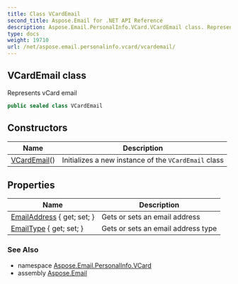 ```yaml
---
title: Class VCardEmail
second_title: Aspose.Email for .NET API Reference
description: Aspose.Email.PersonalInfo.VCard.VCardEmail class. Represents vCard email
type: docs
weight: 19710
url: /net/aspose.email.personalinfo.vcard/vcardemail/
---
```

## VCardEmail class

Represents vCard email

```csharp
public sealed class VCardEmail
```

## Constructors

| Name | Description |
| --- | --- |
| [VCardEmail](vcardemail/)() | Initializes a new instance of the `VCardEmail` class |

## Properties

| Name | Description |
| --- | --- |
| [EmailAddress](../../aspose.email.personalinfo.vcard/vcardemail/emailaddress/) { get; set; } | Gets or sets an email address |
| [EmailType](../../aspose.email.personalinfo.vcard/vcardemail/emailtype/) { get; set; } | Gets or sets an email address type |

### See Also

* namespace [Aspose.Email.PersonalInfo.VCard](../../aspose.email.personalinfo.vcard/)
* assembly [Aspose.Email](../../)


